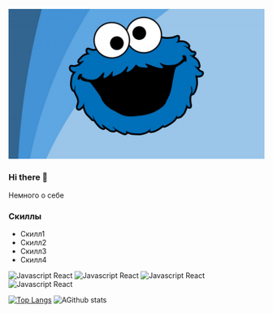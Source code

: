 ![Cover of my profile](https://github.com/Pichuek/Pichuek/blob/master/ziliboba.jpg "Profile Cover")

### Hi there 👋

Немного о себе

### Скиллы

- Скилл1
- Скилл2
- Скилл3
- Скилл4

![Javascript React](https://img.shields.io/badge/Javascript-Кнопочка1-F6F46B)
![Javascript React](https://img.shields.io/badge/Javascript-Кнопочка2-F6F46B)
![Javascript React](https://img.shields.io/badge/Javascript-Кнопочка3-F6F46B)
![Javascript React](https://img.shields.io/badge/Javascript-Кнопочка4-F6F46B)

[![Top Langs](https://github-readme-stats.vercel.app/api/top-langs/?username=Pichuek)](https://github.com/Pichuek/github-readme-stats)
![AGithub stats](https://github-readme-stats.vercel.app/api?username=Pichuek&show_icons=true&theme=default)

<!--
**Pichuek/Pichuek** is a ✨ _special_ ✨ repository because its `README.md` (this file) appears on your GitHub profile.

Here are some ideas to get you started:

- 🔭 I’m currently working on ...
- 🌱 I’m currently learning ...
- 👯 I’m looking to collaborate on ...
- 🤔 I’m looking for help with ...
- 💬 Ask me about ...
- 📫 How to reach me: ...
- 😄 Pronouns: ...
- ⚡ Fun fact: ...
-->
